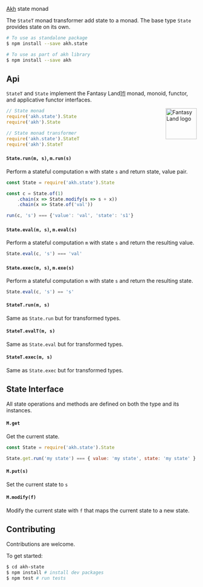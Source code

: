 [Akh](https://github.com/mattbierner/akh) state monad

The `StateT` monad transformer add state to a monad. The base type `State` provides state on its own.

```bash
# To use as standalone package
$ npm install --save akh.state

# To use as part of akh library
$ npm install --save akh
```

## Api
`StateT` and `State` implement the Fantasy Land][fl] monad, monoid, functor, and applicative functor interfaces.

<a href="https://github.com/fantasyland/fantasy-land">
    <img src="https://raw.github.com/fantasyland/fantasy-land/master/logo.png" align="right" width="82px" height="82px" alt="Fantasy Land logo" />
</a>

```js
// State monad
require('akh.state').State
require('akh').State

// State monad transformer
require('akh.state').StateT
require('akh').StateT
```

#### `State.run(m, s)`, `m.run(s)`
Perform a stateful computation `m` with state `s` and return state, value pair.

```js
const State = require('akh.state').State

const c = State.of(1)
    .chain(x => State.modify(s => s + x))
    .chain(x => State.of('val'))

run(c, 's') === {'value': 'val', 'state': 's1'}
```

#### `State.eval(m, s)`, `m.eval(s)`
Perform a stateful computation `m` with state `s` and return the resulting value.

```js
State.eval(c, 's') === 'val'
```

#### `State.exec(m, s)`, `m.exe(s)`
Perform a stateful computation `m` with state `s` and return the resulting state.

```js
State.eval(c, 's') == 's'
```

#### `StateT.run(m, s)`
Same as `State.run` but for transformed types.

#### `StateT.evalT(m, s)`
Same as `State.eval` but for transformed types.

#### `StateT.exec(m, s)`
Same as `State.exec` but for transformed types.


## State Interface
All state operations and methods are defined on both the type and its instances.

#### `M.get`
Get the current state.


```js
const State = require('akh.state').State

State.get.run('my state') === { value: 'my state', state: 'my state' }
```

#### `M.put(s)`
Set the current state to `s`

#### `M.modify(f)`
Modify the current state with `f` that maps the current state to a new state.


## Contributing
Contributions are welcome.

To get started:

```bash
$ cd akh-state
$ npm install # install dev packages
$ npm test # run tests
```

[fl]: https://github.com/fantasyland/fantasy-land
